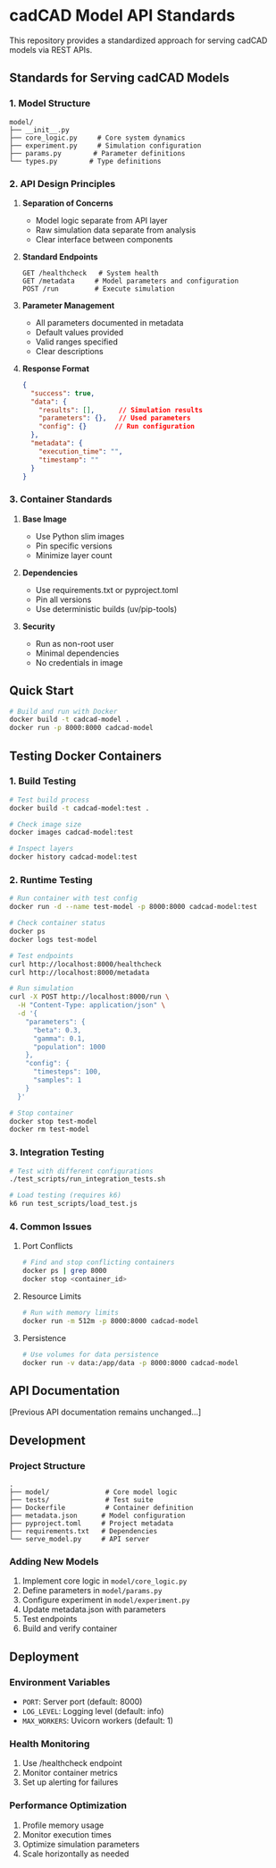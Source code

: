 # cadCAD Model API Standards

This repository provides a standardized approach for serving cadCAD models via REST APIs.

## Standards for Serving cadCAD Models

### 1. Model Structure

```plaintext
model/
├── __init__.py
├── core_logic.py     # Core system dynamics
├── experiment.py     # Simulation configuration
├── params.py        # Parameter definitions
└── types.py        # Type definitions
```

### 2. API Design Principles

1. **Separation of Concerns**
   - Model logic separate from API layer
   - Raw simulation data separate from analysis
   - Clear interface between components

2. **Standard Endpoints**
   ```plaintext
   GET /healthcheck   # System health
   GET /metadata     # Model parameters and configuration
   POST /run         # Execute simulation
   ```

3. **Parameter Management**
   - All parameters documented in metadata
   - Default values provided
   - Valid ranges specified
   - Clear descriptions

4. **Response Format**
   ```json
   {
     "success": true,
     "data": {
       "results": [],      // Simulation results
       "parameters": {},   // Used parameters
       "config": {}       // Run configuration
     },
     "metadata": {
       "execution_time": "",
       "timestamp": ""
     }
   }
   ```

### 3. Container Standards

1. **Base Image**
   - Use Python slim images
   - Pin specific versions
   - Minimize layer count

2. **Dependencies**
   - Use requirements.txt or pyproject.toml
   - Pin all versions
   - Use deterministic builds (uv/pip-tools)

3. **Security**
   - Run as non-root user
   - Minimal dependencies
   - No credentials in image

## Quick Start

```bash
# Build and run with Docker
docker build -t cadcad-model .
docker run -p 8000:8000 cadcad-model
```

## Testing Docker Containers

### 1. Build Testing

```bash
# Test build process
docker build -t cadcad-model:test .

# Check image size
docker images cadcad-model:test

# Inspect layers
docker history cadcad-model:test
```

### 2. Runtime Testing

```bash
# Run container with test config
docker run -d --name test-model -p 8000:8000 cadcad-model:test

# Check container status
docker ps
docker logs test-model

# Test endpoints
curl http://localhost:8000/healthcheck
curl http://localhost:8000/metadata

# Run simulation
curl -X POST http://localhost:8000/run \
  -H "Content-Type: application/json" \
  -d '{
    "parameters": {
      "beta": 0.3,
      "gamma": 0.1,
      "population": 1000
    },
    "config": {
      "timesteps": 100,
      "samples": 1
    }
  }'

# Stop container
docker stop test-model
docker rm test-model
```

### 3. Integration Testing

```bash
# Test with different configurations
./test_scripts/run_integration_tests.sh

# Load testing (requires k6)
k6 run test_scripts/load_test.js
```

### 4. Common Issues

1. Port Conflicts
   ```bash
   # Find and stop conflicting containers
   docker ps | grep 8000
   docker stop <container_id>
   ```

2. Resource Limits
   ```bash
   # Run with memory limits
   docker run -m 512m -p 8000:8000 cadcad-model
   ```

3. Persistence
   ```bash
   # Use volumes for data persistence
   docker run -v data:/app/data -p 8000:8000 cadcad-model
   ```

## API Documentation

[Previous API documentation remains unchanged...]

## Development

### Project Structure
```plaintext
.
├── model/              # Core model logic
├── tests/              # Test suite
├── Dockerfile          # Container definition
├── metadata.json      # Model configuration
├── pyproject.toml     # Project metadata
├── requirements.txt   # Dependencies
└── serve_model.py     # API server
```

### Adding New Models

1. Implement core logic in `model/core_logic.py`
2. Define parameters in `model/params.py`
3. Configure experiment in `model/experiment.py`
4. Update metadata.json with parameters
5. Test endpoints
6. Build and verify container

## Deployment

### Environment Variables

- `PORT`: Server port (default: 8000)
- `LOG_LEVEL`: Logging level (default: info)
- `MAX_WORKERS`: Uvicorn workers (default: 1)

### Health Monitoring

1. Use /healthcheck endpoint
2. Monitor container metrics
3. Set up alerting for failures

### Performance Optimization

1. Profile memory usage
2. Monitor execution times
3. Optimize simulation parameters
4. Scale horizontally as needed
